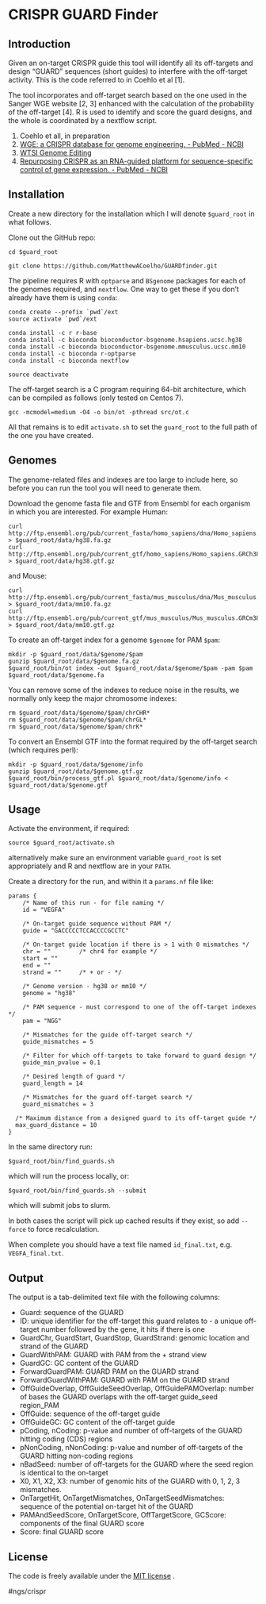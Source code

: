 # CRISPR GUARD Finder
## Introduction
Given an on-target CRISPR guide this tool will identify all its off-targets and design “GUARD” sequences (short guides) to interfere with the off-target activity. This is the code referred to in Coehlo et al [1].

The tool incorporates and off-target search based on the one used in the Sanger WGE website [2, 3] enhanced with the calculation of the probability of the off-target [4]. R is used to identify and score the guard designs, and the whole is coordinated by a nextflow script.

1. Coehlo et all, in preparation
2. [WGE: a CRISPR database for genome engineering.  - PubMed - NCBI](https://www.ncbi.nlm.nih.gov/pubmed/25979474)
3. [WTSI Genome Editing](https://www.sanger.ac.uk/htgt/wge/)
4. [Repurposing CRISPR as an RNA-guided platform for sequence-specific control of gene expression.  - PubMed - NCBI](https://www.ncbi.nlm.nih.gov/pubmed/23452860)

## Installation
Create a new directory for the installation which I will denote `$guard_root`  in what follows.

Clone out the GitHub repo:

```
cd $guard_root

git clone https://github.com/MatthewACoelho/GUARDfinder.git
```

The pipeline requires R with `optparse`  and `BSgenome` packages for each of the genomes required, and `nextflow`. One way to get these if you don’t already have them is using `conda`:

```
conda create --prefix `pwd`/ext
source activate `pwd`/ext

conda install -c r r-base
conda install -c bioconda bioconductor-bsgenome.hsapiens.ucsc.hg38
conda install -c bioconda bioconductor-bsgenome.mmusculus.ucsc.mm10
conda install -c bioconda r-optparse
conda install -c bioconda nextflow

source deactivate
```

The off-target search is a C program requiring 64-bit architecture, which can be compiled as follows (only tested on Centos 7).

```
gcc -mcmodel=medium -O4 -o bin/ot -pthread src/ot.c
```

All that remains is to edit `activate.sh` to set the `guard_root` to the full path of the one you have created.

## Genomes
The genome-related files and indexes are too large to include here, so before you can run the tool you will need to generate them.

Download the genome fasta file and GTF from Ensembl for each organism in which you are interested. For example Human:

```
curl http://ftp.ensembl.org/pub/current_fasta/homo_sapiens/dna/Homo_sapiens.GRCh38.dna.toplevel.fa.gz > $guard_root/data/hg38.fa.gz
curl http://ftp.ensembl.org/pub/current_gtf/homo_sapiens/Homo_sapiens.GRCh38.96.chr.gtf.gz > $guard_root/data/hg38.gtf.gz
```

and Mouse:

```
curl http://ftp.ensembl.org/pub/current_fasta/mus_musculus/dna/Mus_musculus.GRCm38.dna.toplevel.fa.gz > $guard_root/data/mm10.fa.gz
curl http://ftp.ensembl.org/pub/current_gtf/mus_musculus/Mus_musculus.GRCm38.96.gtf.gz > $guard_root/data/mm10.gtf.gz
```

To create an off-target index for a genome `$genome` for PAM `$pam`:

```
mkdir -p $guard_root/data/$genome/$pam
gunzip $guard_root/data/$genome.fa.gz
$guard_root/bin/ot index -out $guard_root/data/$genome/$pam -pam $pam $guard_root/data/$genome.fa
```

You can remove some of the indexes to reduce noise in the results, we normally only keep the major chromosome indexes:

```
rm $guard_root/data/$genome/$pam/chrCHR*
rm $guard_root/data/$genome/$pam/chrGL*
rm $guard_root/data/$genome/$pam/chrK*
```

To convert an Ensembl GTF into the format required by the off-target search (which requires perl):

```
mkdir -p $guard_root/data/$genome/info
gunzip $guard_root/data/$genome.gtf.gz
$guard_root/bin/process_gtf.pl $guard_root/data/$genome/info < $guard_root/data/$genome.gtf
```

## Usage
Activate the environment, if required:

```
source $guard_root/activate.sh
```

alternatively make sure an environment variable `guard_root` is set appropriately and R and nextflow are in your `PATH`.

Create a directory for the run, and within it a  `params.nf` file like:

```
params {
	/* Name of this run - for file naming */
	id = "VEGFA"

	/* On-target guide sequence without PAM */
	guide = "GACCCCCTCCACCCCGCCTC"

	/* On-target guide location if there is > 1 with 0 mismatches */
	chr = ""        /* chr4 for example */
	start = ""
	end = ""
	strand = ""     /* + or - */

	/* Genome version - hg38 or mm10 */
	genome = "hg38"

	/* PAM sequence - must correspond to one of the off-target indexes */
	pam = "NGG"

	/* Mismatches for the guide off-target search */
	guide_mismatches = 5

	/* Filter for which off-targets to take forward to guard design */
	guide_min_pvalue = 0.1

	/* Desired length of guard */
	guard_length = 14

	/* Mismatches for the guard off-target search */
	guard_mismatches = 3

  /* Maximum distance from a designed guard to its off-target guide */
  max_guard_distance = 10
}
```

In the same directory run:

```
$guard_root/bin/find_guards.sh
```

which will run the process locally, or:

```
$guard_root/bin/find_guards.sh --submit
```

which will submit jobs to slurm.

In both cases the script will pick up cached results if they exist, so add `--force` to force recalculation.

When complete you should have a text file named `id_final.txt`, e.g. `VEGFA_final.txt`.

## Output
The output is a tab-delimited text file with the following columns:

* Guard: sequence of the GUARD
* ID: unique identifier for the off-target this guard relates to - a unique off-target number followed by the gene, it hits if there is one 
* GuardChr, GuardStart, GuardStop, GuardStrand: genomic location and strand of the GUARD
* GuardWithPAM: GUARD with PAM from the + strand view
* GuardGC: GC content of the GUARD
* ForwardGuardPAM: GUARD PAM on the GUARD strand
* ForwardGuardWithPAM: GUARD with PAM on the GUARD strand
* OffGuideOverlap, OffGuideSeedOverlap, OffGuidePAMOverlap: number of bases the GUARD overlaps with the off-target guide_seed region_PAM
* OffGuide: sequence of the off-target guide
* OffGuideGC: GC content of the off-target guide
* pCoding, nCoding: p-value and number of off-targets of the GUARD hitting coding (CDS) regions
* pNonCoding, nNonCoding: p-value and number of off-targets of the GUARD hitting non-coding regions
* nBadSeed: number of off-targets for the GUARD where the seed region is identical to the on-target
* X0, X1, X2, X3: number of genomic hits of the GUARD with 0, 1, 2, 3 mismatches.
* OnTargetHit, OnTargetMismatches, OnTargetSeedMismatches: sequence of the potential on-target hit of the GUARD
* PAMAndSeedScore, OnTargetScore, OffTargetScore, GCScore: components of the final GUARD score
* Score: final GUARD score

## License
The code is freely available under the [MIT license](http://www.opensource.org/licenses/mit-license.html) .


#ngs/crispr